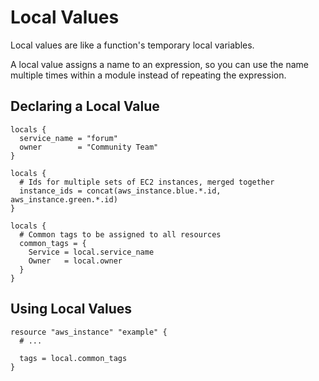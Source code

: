 # Local Values

Local values are like a function's temporary local variables.

A local value assigns a name to an expression, so you can use the name multiple times within a module instead of repeating the expression.

## Declaring a Local Value

```hcl
locals {
  service_name = "forum"
  owner        = "Community Team"
}
```

```hcl
locals {
  # Ids for multiple sets of EC2 instances, merged together
  instance_ids = concat(aws_instance.blue.*.id, aws_instance.green.*.id)
}

locals {
  # Common tags to be assigned to all resources
  common_tags = {
    Service = local.service_name
    Owner   = local.owner
  }
}
```


## Using Local Values

```hcl
resource "aws_instance" "example" {
  # ...

  tags = local.common_tags
}
```
